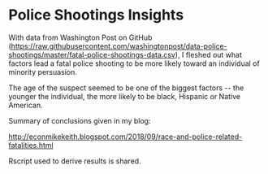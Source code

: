 # Police Shootings Insights

With data from Washington Post on GitHub (https://raw.githubusercontent.com/washingtonpost/data-police-shootings/master/fatal-police-shootings-data.csv), I fleshed out what factors lead a fatal police shooting to be more likely toward an individual of minority persuasion.

The age of the suspect seemed to be one of the biggest factors -- the younger the individual, the more likely to be black, Hispanic or Native American.

Summary of conclusions given in my blog:

http://econmikekeith.blogspot.com/2018/09/race-and-police-related-fatalities.html 

Rscript used to derive results is shared.
